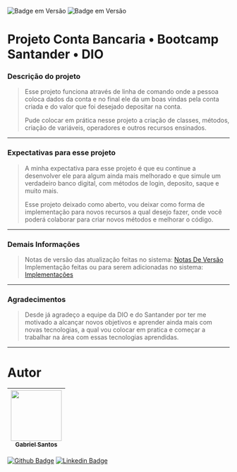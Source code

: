 ![Badge em Versão](http://img.shields.io/static/v1?label=version&message=1.1.0&color=GREEN&style=for-the-badge)
![Badge em Versão](http://img.shields.io/static/v1?label=java&message=17&color=GREEN&style=for-the-badge)

# Projeto Conta Bancaria • Bootcamp Santander • DIO

### Descrição do projeto

> Esse projeto funciona através de linha de comando onde a pessoa coloca dados da conta e no final ele da um boas vindas pela conta criada e do valor que foi desejado depositar na conta.
>
> Pude colocar em prática nesse projeto a criação de classes, métodos, criação de variáveis, operadores e outros recursos ensinados.

---

### Expectativas para esse projeto

> A minha expectativa para esse projeto é que eu continue a desenvolver ele para algum ainda mais melhorado e que simule um verdadeiro banco digital, com métodos de login, deposito, saque e muito mais.
>
> Esse projeto deixado como aberto, vou deixar como forma de implementação para novos recursos a qual desejo fazer, onde você poderá colaborar para criar novos métodos e melhorar o código.

---

### Demais Informações


> Notas de versão das atualização feitas no sistema:
> [Notas De Versão](RELEASENOTES.md "Notas de versão das atualização feitas no sistema.")\
> Implementação feitas ou para serem adicionadas no sistema: 
> [Implementações](IMPLEMENTATIONS.md "Implementação feitas ou para serem adicionadas no sistema.")
---
### Agradecimentos

> Desde já agradeço a equipe da DIO e do Santander por ter me motivado a alcançar novos objetivos e aprender ainda mais com novas tecnologias, a qual vou colocar em pratica e começar a trabalhar na área com essas tecnologias aprendidas.

---

# Autor
[<img src="https://github.com/gabrielsantos969.png" width=115 > <br> <sub> Gabriel Santos </sub>](https://github.com/gabrielsantos969) |
| :---: |  

[![Github Badge](https://img.shields.io/badge/-Github-000?style=flat-square&logo=Github&logoColor=white&link=https://github.com/gabrielsantos969)](https://github.com/gabrielsantos969)
[![Linkedin Badge](https://img.shields.io/badge/-LinkedIn-blue?style=flat-square&logo=Linkedin&logoColor=white&link=https://www.linkedin.com/in/gabriel-santos-b53632196/)](https://www.linkedin.com/in/gabriel-santos-b53632196/)
